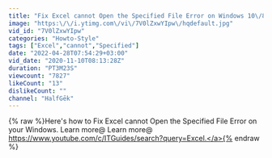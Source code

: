 ```yaml
---
title: "Fix Excel cannot Open the Specified File Error on Windows 10\/8\/7 (2020 Tips)"
image: "https:\/\/i.ytimg.com\/vi\/7V0lZxwYIpw\/hqdefault.jpg"
vid_id: "7V0lZxwYIpw"
categories: "Howto-Style"
tags: ["Excel","cannot","Specified"]
date: "2022-04-28T07:54:29+03:00"
vid_date: "2020-11-10T08:13:28Z"
duration: "PT3M23S"
viewcount: "7827"
likeCount: "13"
dislikeCount: ""
channel: "HalfGēk"
---
```

{% raw %}Here's how to Fix Excel cannot Open the Specified File Error on your Windows. Learn more@ Learn more@ <a rel="nofollow" target="blank" href="https://www.youtube.com/c/ITGuides/search?query=Excel.">https://www.youtube.com/c/ITGuides/search?query=Excel.</a>{% endraw %}
